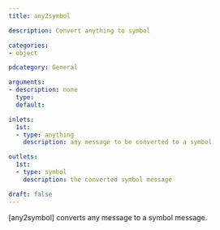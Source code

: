 ```yaml
---
title: any2symbol

description: Convert anything to symbol

categories:
- object

pdcategory: General

arguments:
- description: none
  type:
  default:

inlets:
  1st:
  - type: anything
    description: any message to be converted to a symbol

outlets:
  1st:
  - type: symbol
    description: the converted symbol message

draft: false
---
```


[any2symbol] converts any message to a symbol message.
